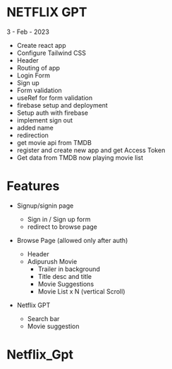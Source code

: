 # NETFLIX GPT

3 - Feb - 2023
- Create react app
- Configure Tailwind CSS
- Header
- Routing of app
- Login Form
- Sign up
- Form validation
- useRef for form validation
- firebase setup and deployment
- Setup auth with firebase
- implement sign out
- added name
- redirection
- get movie api from TMDB
- register and create new app and get Access Token
- Get data from TMDB now playing movie list


# Features

- Signup/signin page
    - Sign in  /  Sign up form
    - redirect to browse page




- Browse Page (allowed only after auth)
    - Header
    - Adipurush Movie 
        - Trailer in background
        - Title desc and title
        - Movie Suggestions
        - Movie List x N (vertical Scroll)

- Netflix GPT 
    - Search bar
    - Movie suggestion




# Netflix_Gpt
